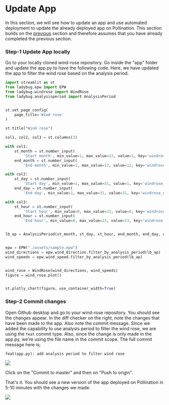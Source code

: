 # Update App

In this section, we will see how to update an app and use automated deployment to update the already deployed app on Pollination. This section builds on the [previous](automate-app-deployment.md) section and therefore assumes that you have already completed the previous section.

### Step-1 Update App locally

Go to your locally cloned wind-rose repository. Go inside the "app" folder and update the app.py to have the following code. Here, we have updated the app to filter the wind rose based on the analysis period.

```python
import streamlit as st
from ladybug.epw import EPW
from ladybug.windrose import WindRose
from ladybug.analysisperiod import AnalysisPeriod


st.set_page_config(
    page_title='Wind rose'
)

st.title("Wind rose")

col1, col2, col3 = st.columns(3)

with col1:
    st_month = st.number_input(
        'Start month', min_value=1, max_value=12, value=1, key='windrose_st_month')
    end_month = st.number_input(
        'End month', min_value=1, max_value=12, value=12, key='windrose_end_month')

with col2:
    st_day = st.number_input(
        'Start day', min_value=1, max_value=31, value=1, key='windrose_st_day')
    end_day = st.number_input(
        'End day', min_value=1, max_value=31, value=31, key='windrose_end_day')

with col3:
    st_hour = st.number_input(
        'Start hour', min_value=0, max_value=23, value=0, key='windrose_st_hour')
    end_hour = st.number_input(
        'End hour', min_value=0, max_value=23, value=23, key='windrose_end_hour')


lb_ap = AnalysisPeriod(st_month, st_day, st_hour, end_month, end_day, end_hour)


epw = EPW("./assets/sample.epw")
wind_directions = epw.wind_direction.filter_by_analysis_period(lb_ap)
wind_speeds = epw.wind_speed.filter_by_analysis_period(lb_ap)


wind_rose = WindRose(wind_directions, wind_speeds)
figure = wind_rose.plot()


st.plotly_chart(figure, use_container_width=True)
```

### Step-2 Commit changes

Open Github desktop and go to your wind-rose repository. You should see the changes appear. In the diff checker on the right, note the changes that have been made to the app. Also note the commit message. Since we added the capability to use analysis period to filter the wind rose, we are using the `feat` commit type. Also, since the change is only made in the app.py, we're using the file name in the commit scope. The full commit message here is;

`feat(app.py): add analysis period to filter wind rose`

![](../.gitbook/assets/pollination-apps/update\_app\_commit.png)

Click on the "Commit to master" and then on "Push to origin".

That's it. You should see a new version of the app deployed on Pollination in 5-10 minutes with the changes we made.

![](../.gitbook/assets/pollination-apps/update\_app\_done.png)
